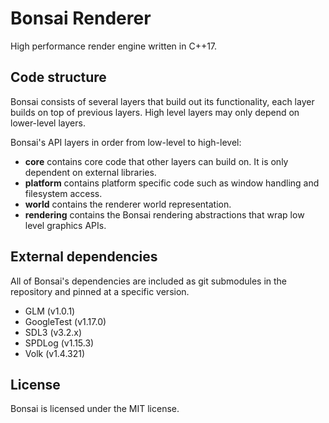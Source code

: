 # Bonsai Renderer

High performance render engine written in C++17.

## Code structure

Bonsai consists of several layers that build out its functionality, each layer builds on top of previous layers.
High level layers may only depend on lower-level layers.

Bonsai's API layers in order from low-level to high-level:

- **core** contains core code that other layers can build on. It is only dependent on external libraries.
- **platform** contains platform specific code such as window handling and filesystem access.
- **world** contains the renderer world representation.
- **rendering** contains the Bonsai rendering abstractions that wrap low level graphics APIs.

## External dependencies

All of Bonsai's dependencies are included as git submodules in the repository and pinned at a specific
version.

- GLM (v1.0.1)
- GoogleTest (v1.17.0)
- SDL3 (v3.2.x)
- SPDLog (v1.15.3)
- Volk (v1.4.321)

## License

Bonsai is licensed under the MIT license.

